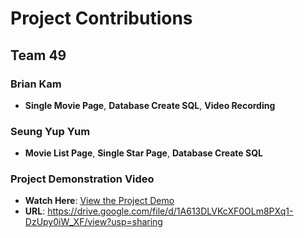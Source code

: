 # Project Contributions

## Team 49 

### Brian Kam
- **Single Movie Page**, **Database Create SQL**, **Video Recording**
### Seung Yup Yum
- **Movie List Page**, **Single Star Page**, **Database Create SQL**

### Project Demonstration Video
- **Watch Here**: [View the Project Demo](https://drive.google.com/file/d/1A613DLVKcXF0OLm8PXq1-DzUpy0iW_XF/view?usp=sharing)
- **URL**: https://drive.google.com/file/d/1A613DLVKcXF0OLm8PXq1-DzUpy0iW_XF/view?usp=sharing
